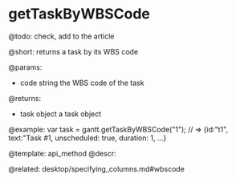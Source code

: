 getTaskByWBSCode
=============


@todo:
	check, add to the article 

@short:
	returns a task by its WBS code

@params:

- code		string		the WBS code of the task	

@returns:

- task 		object		a task object

@example:
var task = gantt.getTaskByWBSCode("1");
// => {id:"t1", text:"Task #1, unscheduled: true, duration: 1, …}

@template:	api_method
@descr:

@related:
desktop/specifying_columns.md#wbscode